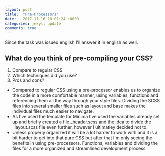 ```yaml
---
layout: post
title:  "Pre-Processors"
date:   2017-11-16 18:01:24 +0000
categories: jekyll update
comments: true
---
```

Since the task was issued english I'll answer it in english as well.

## What do you think of pre-compiling your CSS?
1. Compare to regular CSS
2. Which techniques did you use?
3. Pros and cons?

* Compared to regular CSS using a pre-processor enables us to organize the code in a more comfortable manner, using variables, functions and referencing them all the way through your style files. Dividing the SCSS files into several smaller files such as layout and base makes the individual files much easier to navigate.
* As I've used the template for Minima I've used the variables already set up and briefly created a file _header.scss and the idea to divide the _layout.scss file even further, however I ultimatley decided not to.
* Unless properly organized it will be a lot harder to work with and it is a bit harder to get into that pure CSS but after that I'm only seeing the benefits in using pre-processors. Functions, variables and dividing the files for a more organized and streamlined development process
